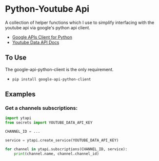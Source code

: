 # Python-Youtube Api

A collection of helper functions which I use to simplify interfacing
with the youtube api via google's python api client. 

- [Google APIs Client for Python](https://developers.google.com/api-client-library/python/)
- [Youtube Data API Docs](https://developers.google.com/youtube/v3/)


## To Use 
The google-api-python-client is the only requirement.

- `pip install google-api-python-client`


## Examples

### Get a channels subscriptions:

```python
import ytapi
from secrets import YOUTUBE_DATA_API_KEY

CHANNEL_ID = ...

service = ytapi.create_service(YOUTUBE_DATA_API_KEY)

for channel in ytapi.subscriptions(CHANNEL_ID, service):
    print(channel.name, channel.channel_id)
```
